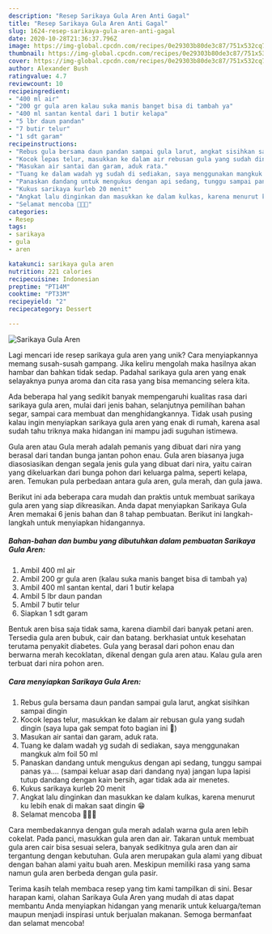 ```yaml
---
description: "Resep Sarikaya Gula Aren Anti Gagal"
title: "Resep Sarikaya Gula Aren Anti Gagal"
slug: 1624-resep-sarikaya-gula-aren-anti-gagal
date: 2020-10-28T21:36:37.796Z
image: https://img-global.cpcdn.com/recipes/0e29303b80de3c87/751x532cq70/sarikaya-gula-aren-foto-resep-utama.jpg
thumbnail: https://img-global.cpcdn.com/recipes/0e29303b80de3c87/751x532cq70/sarikaya-gula-aren-foto-resep-utama.jpg
cover: https://img-global.cpcdn.com/recipes/0e29303b80de3c87/751x532cq70/sarikaya-gula-aren-foto-resep-utama.jpg
author: Alexander Bush
ratingvalue: 4.7
reviewcount: 10
recipeingredient:
- "400 ml air"
- "200 gr gula aren kalau suka manis banget bisa di tambah ya"
- "400 ml santan kental dari 1 butir kelapa"
- "5 lbr daun pandan"
- "7 butir telur"
- "1 sdt garam"
recipeinstructions:
- "Rebus gula bersama daun pandan sampai gula larut, angkat sisihkan sampai dingin"
- "Kocok lepas telur, masukkan ke dalam air rebusan gula yang sudah dingin (saya lupa gak sempat foto bagian ini 🤭)"
- "Masukan air santai dan garam, aduk rata."
- "Tuang ke dalam wadah yg sudah di sediakan, saya menggunakan mangkuk alm foil 50 ml"
- "Panaskan dandang untuk mengukus dengan api sedang, tunggu sampai panas ya.... (sampai keluar asap dari dandang nya) jangan lupa lapisi tutup dandang dengan kain bersih, agar tidak ada air menetes."
- "Kukus sarikaya kurleb 20 menit"
- "Angkat lalu dinginkan dan masukkan ke dalam kulkas, karena menurut ku lebih enak di makan saat dingin 😁"
- "Selamat mencoba 🤗🤗🤗"
categories:
- Resep
tags:
- sarikaya
- gula
- aren

katakunci: sarikaya gula aren 
nutrition: 221 calories
recipecuisine: Indonesian
preptime: "PT14M"
cooktime: "PT33M"
recipeyield: "2"
recipecategory: Dessert

---
```



![Sarikaya Gula Aren](https://img-global.cpcdn.com/recipes/0e29303b80de3c87/751x532cq70/sarikaya-gula-aren-foto-resep-utama.jpg)

Lagi mencari ide resep sarikaya gula aren yang unik? Cara menyiapkannya memang susah-susah gampang. Jika keliru mengolah maka hasilnya akan hambar dan bahkan tidak sedap. Padahal sarikaya gula aren yang enak selayaknya punya aroma dan cita rasa yang bisa memancing selera kita.

Ada beberapa hal yang sedikit banyak mempengaruhi kualitas rasa dari sarikaya gula aren, mulai dari jenis bahan, selanjutnya pemilihan bahan segar, sampai cara membuat dan menghidangkannya. Tidak usah pusing kalau ingin menyiapkan sarikaya gula aren yang enak di rumah, karena asal sudah tahu triknya maka hidangan ini mampu jadi suguhan istimewa.

Gula aren atau Gula merah adalah pemanis yang dibuat dari nira yang berasal dari tandan bunga jantan pohon enau. Gula aren biasanya juga diasosiasikan dengan segala jenis gula yang dibuat dari nira, yaitu cairan yang dikeluarkan dari bunga pohon dari keluarga palma, seperti kelapa, aren. Temukan pula perbedaan antara gula aren, gula merah, dan gula jawa.


Berikut ini ada beberapa cara mudah dan praktis untuk membuat sarikaya gula aren yang siap dikreasikan. Anda dapat menyiapkan Sarikaya Gula Aren memakai 6 jenis bahan dan 8 tahap pembuatan. Berikut ini langkah-langkah untuk menyiapkan hidangannya.

<!--inarticleads1-->

##### Bahan-bahan dan bumbu yang dibutuhkan dalam pembuatan Sarikaya Gula Aren:

1. Ambil 400 ml air
1. Ambil 200 gr gula aren (kalau suka manis banget bisa di tambah ya)
1. Ambil 400 ml santan kental, dari 1 butir kelapa
1. Ambil 5 lbr daun pandan
1. Ambil 7 butir telur
1. Siapkan 1 sdt garam


Bentuk aren bisa saja tidak sama, karena diambil dari banyak petani aren. Tersedia gula aren bubuk, cair dan batang. berkhasiat untuk kesehatan terutama penyakit diabetes. Gula yang berasal dari pohon enau dan berwarna merah kecoklatan, dikenal dengan gula aren atau. Kalau gula aren terbuat dari nira pohon aren. 

<!--inarticleads2-->

##### Cara menyiapkan Sarikaya Gula Aren:

1. Rebus gula bersama daun pandan sampai gula larut, angkat sisihkan sampai dingin
1. Kocok lepas telur, masukkan ke dalam air rebusan gula yang sudah dingin (saya lupa gak sempat foto bagian ini 🤭)
1. Masukan air santai dan garam, aduk rata.
1. Tuang ke dalam wadah yg sudah di sediakan, saya menggunakan mangkuk alm foil 50 ml
1. Panaskan dandang untuk mengukus dengan api sedang, tunggu sampai panas ya.... (sampai keluar asap dari dandang nya) jangan lupa lapisi tutup dandang dengan kain bersih, agar tidak ada air menetes.
1. Kukus sarikaya kurleb 20 menit
1. Angkat lalu dinginkan dan masukkan ke dalam kulkas, karena menurut ku lebih enak di makan saat dingin 😁
1. Selamat mencoba 🤗🤗🤗


Cara membedakannya dengan gula merah adalah warna gula aren lebih cokelat. Pada panci, masukkan gula aren dan air. Takaran untuk membuat gula aren cair bisa sesuai selera, banyak sedikitnya gula aren dan air tergantung dengan kebutuhan. Gula aren merupakan gula alami yang dibuat dengan bahan alami yaitu buah aren. Meskipun memiliki rasa yang sama namun gula aren berbeda dengan gula pasir. 

Terima kasih telah membaca resep yang tim kami tampilkan di sini. Besar harapan kami, olahan Sarikaya Gula Aren yang mudah di atas dapat membantu Anda menyiapkan hidangan yang menarik untuk keluarga/teman maupun menjadi inspirasi untuk berjualan makanan. Semoga bermanfaat dan selamat mencoba!
